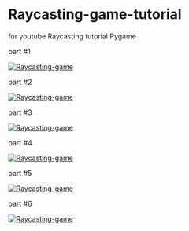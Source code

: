 # Raycasting-game-tutorial
for youtube Raycasting tutorial
Pygame

part #1

[![Raycasting-game](http://img.youtube.com/vi/SmKBsArp2dI/0.jpg)](https://www.youtube.com/watch?v=SmKBsArp2dI "Raycasting-game #1")

part #2

[![Raycasting-game](http://img.youtube.com/vi/6FwR56UKlYU/0.jpg)](https://www.youtube.com/watch?v=6FwR56UKlYU "Raycasting-game #2")

part #3

[![Raycasting-game](http://img.youtube.com/vi/UUw1KrbYe78/0.jpg)](https://www.youtube.com/watch?v=UUw1KrbYe78 "Raycasting-game #3")

part #4

[![Raycasting-game](http://img.youtube.com/vi/MgTHkqMjVa4/0.jpg)](https://www.youtube.com/watch?v=MgTHkqMjVa4 "Raycasting-game #4")

part #5

[![Raycasting-game](http://img.youtube.com/vi/5Yl3UJXzhwM/0.jpg)](https://www.youtube.com/watch?v=5Yl3UJXzhwM "Raycasting-game #5")

part #6

[![Raycasting-game](http://img.youtube.com/vi/5Yl3UJXzhwM/0.jpg)](https://www.youtube.com/watch?v=5Yl3UJXzhwM "Raycasting-game #6")
